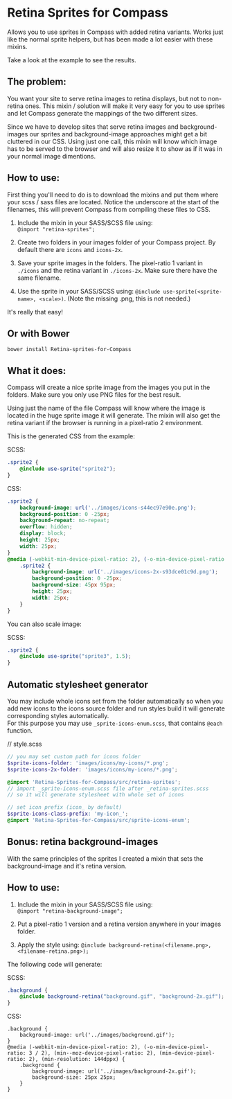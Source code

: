 Retina Sprites for Compass
==========================

Allows you to use sprites in Compass with added retina variants. Works just like the normal sprite helpers, but has been made a lot easier with these mixins.

Take a look at the example to see the results.

## The problem:
You want your site to serve retina images to retina displays, but not to non-retina ones. This mixin / solution will make it very easy for you to use sprites and let Compass generate the mappings of the two different sizes.

Since we have to develop sites that serve retina images and background-images our sprites and background-image approaches might get a bit cluttered in our CSS. Using just one call, this mixin will know which image has to be served to the browser and will also resize it to show as if it was in your normal image dimentions.

## How to use:

First thing you'll need to do is to download the mixins and put them where your scss / sass files are located. Notice the underscore at the start of the filenames, this will prevent Compass from compiling these files to CSS.

1. Include the mixin in your SASS/SCSS file using:<br/>
`@import "retina-sprites";`

2. Create two folders in your images folder of your Compass project. By default there are `icons` and `icons-2x`.

3. Save your sprite images in the folders. The pixel-ratio 1 variant in `./icons` and the retina variant in `./icons-2x`. Make sure there have the same filename.

4. Use the sprite in your SASS/SCSS using: `@include use-sprite(<sprite-name>, <scale>)`. (Note the missing .png, this is not needed.)

It's really that easy!

## Or with Bower

`bower install Retina-sprites-for-Compass`

## What it does:

Compass will create a nice sprite image from the images you put in the folders. Make sure you only use PNG files for the best result.

Using just the name of the file Compass will know where the image is located in the huge sprite image it will generate. The mixin will also get the retina variant if the browser is running in a pixel-ratio 2 environment.

This is the generated CSS from the example:

SCSS:
```scss
.sprite2 {
    @include use-sprite("sprite2");
}
```

CSS:
```css
.sprite2 {
	background-image: url('../images/icons-s44ec97e90e.png');
	background-position: 0 -25px;
	background-repeat: no-repeat;
	overflow: hidden;
	display: block;
	height: 25px;
	width: 25px;
}
@media (-webkit-min-device-pixel-ratio: 2), (-o-min-device-pixel-ratio: 3 / 2), (min--moz-device-pixel-ratio: 2), (min-device-pixel-ratio: 2), (min-resolution: 144dppx) {
	.sprite2 {
		background-image: url('../images/icons-2x-s93dce01c9d.png');
		background-position: 0 -25px;
		background-size: 45px 95px;
		height: 25px;
		width: 25px;
	}
}
```

You can also scale image:

SCSS:
```scss
.sprite2 {
    @include use-sprite("sprite3", 1.5);
}
```

## Automatic stylesheet generator
You may include whole icons set from the folder automatically so when you add new icons to the icons source folder and run styles build it will generate corresponding styles automatically.  
For this purpose you may use `_sprite-icons-enum.scss`, that contains `@each` function.

// style.scss
```scss
// you may set custom path for icons folder
$sprite-icons-folder: 'images/icons/my-icons/*.png';
$sprite-icons-2x-folder: 'images/icons/my-icons/*.png';

@import 'Retina-Sprites-for-Compass/src/retina-sprites';
// import _sprite-icons-enum.scss file after _retina-sprites.scss
// so it will generate stylesheet with whole set of icons

// set icon prefix (icon_ by default)
$sprite-icons-class-prefix: 'my-icon_';
@import 'Retina-Sprites-for-Compass/src/sprite-icons-enum';
```

## Bonus: retina background-images

With the same principles of the sprites I created a mixin that sets the background-image and it's retina version.

## How to use:

1. Include the mixin in your SASS/SCSS file using:<br/>
`@import "retina-background-image";`

2. Put a pixel-ratio 1 version and a retina version anywhere in your images folder.

3. Apply the style using: `@include background-retina(<filename.png>, <filename-retina.png>);`

The following code will generate:

SCSS:
```scss
.background {
	@include background-retina("background.gif", "background-2x.gif");
}
```

CSS:
```
.background {
	background-image: url('../images/background.gif');
}
@media (-webkit-min-device-pixel-ratio: 2), (-o-min-device-pixel-ratio: 3 / 2), (min--moz-device-pixel-ratio: 2), (min-device-pixel-ratio: 2), (min-resolution: 144dppx) {
	.background {
		background-image: url('../images/background-2x.gif');
		background-size: 25px 25px;
	}
}
```